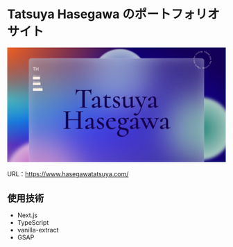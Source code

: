 # Tatsuya Hasegawa のポートフォリオサイト

<a href="https://www.hasegawatatsuya.com/" target="_blank">
  <img src="https://raw.githubusercontent.com/thasegawadesign/hasegawatatsuya.com/refs/heads/main/src/app/opengraph-image.jpg" alt="ポートフォリオサイトはこちらから">
</a>

URL：https://www.hasegawatatsuya.com/

## 使用技術

- Next.js
- TypeScript
- vanilla-extract
- GSAP

